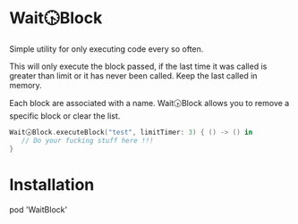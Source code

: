 # Wait🕟Block

Simple utility for only executing code every so often.

This will only execute the block passed, if the last time it was called is greater than limit or it has never been called. Keep the last called in memory.

Each block are associated with a name. Wait🕟Block allows you to remove a specific block or clear the list.

```Swift
Wait🕟Block.executeBlock("test", limitTimer: 3) { () -> () in
   // Do your fucking stuff here !!!
}
```

Installation
============

   pod 'WaitBlock'
